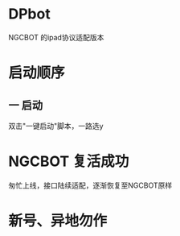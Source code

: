 # DPbot
NGCBOT 的ipad协议适配版本
# 启动顺序

## 一 启动
双击"一键启动"脚本，一路选y
# NGCBOT 复活成功
匆忙上线，接口陆续适配，逐渐恢复至NGCBOT原样

# 新号、异地勿作


